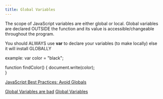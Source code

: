 ```yaml
---
title: Global Variables
---
```

The scope of JavaScript variables are either global or local.
Global variables are declared OUTSIDE the function and its value is accessible/changeable throughout the program.

You should ALWAYS use **var** to declare your variables (to make locally) else it will install GLOBALLY

example:
var color = "black";

function findColor() {
  document.write(color);  
}

<a href='http://www.w3.org/wiki/JavaScript_best_practices#Avoid_globals' target='_blank' rel='nofollow'>JavaScript Best Practices: Avoid Globals</a>

<a href='http://c2.com/cgi/wiki?GlobalVariablesAreBad' target='_blank' rel='nofollow'>Global Variables are bad</a>
<a href='https://developer.mozilla.org/en-US/docs/Web/JavaScript/Reference/Statements/var'>Global Variables</a>

